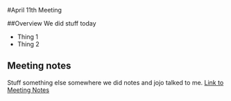 #April 11th Meeting

##Overview
We did stuff today

- Thing 1
- Thing 2

## Meeting notes

Stuff something else somewhere we did notes and jojo talked to me.
[Link to Meeting Notes](https://docs.google.com/document/d/1ACzbMWq6sLESqOo3az9ZTAjuI5OaAlXcPg-mUIyyj4w/edit#)
